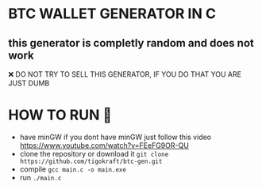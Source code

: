 #  BTC WALLET GENERATOR IN C
## this generator is completly random and does not work
  ❌ DO NOT TRY TO SELL THIS GENERATOR, IF YOU DO THAT YOU ARE JUST DUMB

# HOW TO RUN 🚀
  - have minGW
      if you dont have minGW just follow this video https://www.youtube.com/watch?v=FEeFG9OR-QU
  - clone the repository or download it
      ```git clone https://github.com/tigokraft/btc-gen.git```
  - compile
      ```gcc main.c -o main.exe```
  - run
      ```./main.c```
